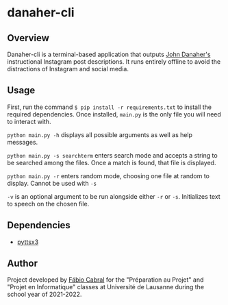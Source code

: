 # danaher-cli

## Overview
Danaher-cli is a terminal-based application that outputs [John Danaher's](https://www.instagram.com/danaherjohn/) instructional  Instagram post descriptions. It runs entirely offline to avoid the distractions of Instagram and social media.

## Usage
First, run the command `$ pip install -r requirements.txt` to install the required dependencies.
Once installed, `main.py` is the only file you will need to interact with. 

`python main.py -h` displays all possible arguments as well as help messages.

`python main.py -s searchterm` enters search mode and accepts a string to be searched among the files. Once a match is found, that file is displayed. 

`python main.py -r` enters random mode, choosing one file at random to display. Cannot be used with `-s`

`-v` is an optional argument to be run alongside either `-r` or `-s`. Initializes text to speech on the chosen file.

## Dependencies
* [pyttsx3](https://github.com/nateshmbhat/pyttsx3)

## Author

Project developed by [Fábio Cabral](https://github.com/ftorresc/) for the "Préparation au Projet" and "Projet en Informatique" classes at Université de Lausanne during the school year of 2021-2022.

